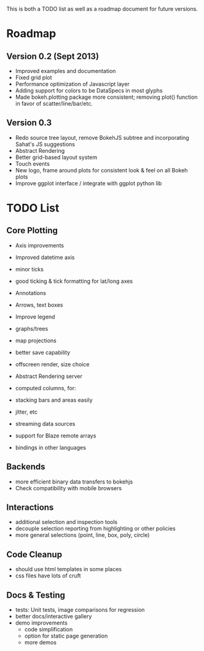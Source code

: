 This is both a TODO list as well as a roadmap document for future versions.

Roadmap
=======

Version 0.2 (Sept 2013)
-----------------------

 * Improved examples and documentation
 * Fixed grid plot
 * Performance optimization of Javascript layer
 * Adding support for colors to be DataSpecs in most glyphs
 * Made bokeh.plotting package more consistent; removing plot() function in favor of scatter/line/bar/etc.

Version 0.3
-----------

 * Redo source tree layout, remove BokehJS subtree and incorporating Sahat's JS suggestions
 * Abstract Rendering
 * Better grid-based layout system
 * Touch events
 * New logo, frame around plots for consistent look & feel on all Bokeh plots
 * Improve ggplot interface / integrate with ggplot python lib


TODO List
=========

Core Plotting
-------------

 * Axis improvements

  * Improved datetime axis
  * minor ticks
  * good ticking & tick formatting for lat/long axes

 * Annotations

  * Arrows, text boxes
  * Improve legend

 * graphs/trees
 * map projections
 * better save capability
 * offscreen render, size choice
 * Abstract Rendering server
 * computed columns, for:

  * stacking bars and areas easily
  * jitter, etc

 * streaming data sources
 * support for Blaze remote arrays
 * bindings in other languages


Backends
--------

 * more efficient binary data transfers to bokehjs
 * Check compatibility with mobile browsers


Interactions
------------
 * additional selection and inspection tools
 * decouple selection reporting from highlighting or other policies
 * more general selections (point, line, box, poly, circle)


Code Cleanup
------------

 * should use html templates in some places
 * css files have lots of cruft

Docs & Testing
--------------

 * tests: Unit tests, image comparisons for regression
 * better docs/interactive gallery
 * demo improvements
   * code simplification
   * option for static page generation
   * more demos

